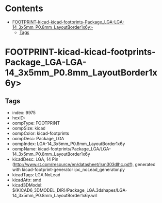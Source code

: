 



Contents
========

* [FOOTPRINT-kicad-kicad-footprints-Package_LGA-LGA-14_3x5mm_P0.8mm_LayoutBorder1x6y>](#footprint-kicad-kicad-footprints-package_lga-lga-14_3x5mm_p08mm_layoutborder1x6y)
	* [Tags](#tags)

# FOOTPRINT-kicad-kicad-footprints-Package_LGA-LGA-14_3x5mm_P0.8mm_LayoutBorder1x6y>

## Tags

- index: 9975
- hexID: 
- oompType: FOOTPRINT
- oompSize: kicad
- oompColor: kicad-footprints
- oompDesc: Package_LGA
- oompIndex: LGA-14_3x5mm_P0.8mm_LayoutBorder1x6y
- oompName: kicad-footprints/Package_LGA/LGA-14_3x5mm_P0.8mm_LayoutBorder1x6y
- kicadDesc: LGA, 14 Pin (http://www.st.com/resource/en/datasheet/lsm303dlhc.pdf), generated with kicad-footprint-generator ipc_noLead_generator.py
- kicadTags: LGA NoLead
- kicadAttr: smd
- kicad3DModel: ${KICAD6_3DMODEL_DIR}/Package_LGA.3dshapes/LGA-14_3x5mm_P0.8mm_LayoutBorder1x6y.wrl
